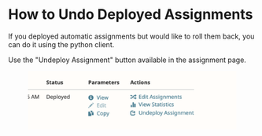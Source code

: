 # How to Undo Deployed Assignments

If you deployed automatic assignments but would like to roll them back, you can do it using the python client.&#x20;

Use the "Undeploy Assignment" button available in the assignment page.



<figure><img src="../../.gitbook/assets/Screen Shot 2024-05-08 at 9.57.13 AM.png" alt=""><figcaption></figcaption></figure>

